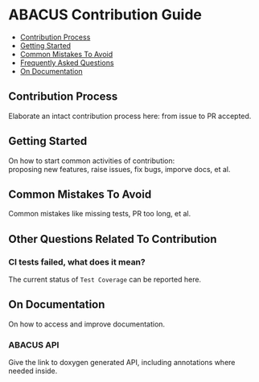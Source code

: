 # ABACUS Contribution Guide

- [Contribution Process](#contribution-process)
- [Getting Started](#getting-started)
- [Common Mistakes To Avoid](#common-mistakes-to-avoid)
- [Frequently Asked Questions](#frequently-asked-questions)
- [On Documentation](#on-documentation)


## Contribution Process

Elaborate an intact contribution process here: from issue to PR accepted.

## Getting Started

On how to start common activities of contribution:  
proposing new features, raise issues, fix bugs, imporve docs, et al.

## Common Mistakes To Avoid

Common mistakes like missing tests, PR too long, et al.

## Other Questions Related To Contribution

### CI tests failed, what does it mean?

The current status of `Test Coverage` can be reported here.

## On Documentation

On how to access and improve documentation.

### ABACUS API

Give the link to doxygen generated API, including annotations where needed inside.
